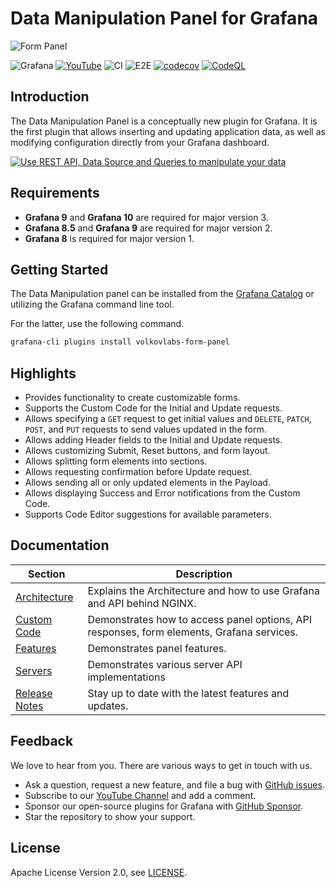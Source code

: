 # Data Manipulation Panel for Grafana

![Form Panel](https://raw.githubusercontent.com/volkovlabs/volkovlabs-form-panel/main/src/img/panel.png)

![Grafana](https://img.shields.io/badge/Grafana-10.2-orange)
[![YouTube](https://img.shields.io/badge/YouTube-Playlist-red)](https://www.youtube.com/playlist?list=PLPow72ygztmRXSNBxyw0sFnnvNRY_CsSA)
![CI](https://github.com/volkovlabs/volkovlabs-form-panel/workflows/CI/badge.svg)
![E2E](https://github.com/volkovlabs/volkovlabs-form-panel/workflows/E2E/badge.svg)
[![codecov](https://codecov.io/gh/VolkovLabs/volkovlabs-form-panel/branch/main/graph/badge.svg?token=0m6f0ktUar)](https://codecov.io/gh/VolkovLabs/volkovlabs-form-panel)
[![CodeQL](https://github.com/VolkovLabs/volkovlabs-form-panel/actions/workflows/codeql-analysis.yml/badge.svg)](https://github.com/VolkovLabs/volkovlabs-form-panel/actions/workflows/codeql-analysis.yml)

## Introduction

The Data Manipulation Panel is a conceptually new plugin for Grafana. It is the first plugin that allows inserting and updating application data, as well as modifying configuration directly from your Grafana dashboard.

[![Use REST API, Data Source and Queries to manipulate your data](https://raw.githubusercontent.com/volkovlabs/volkovlabs-form-panel/main/img/tutorial.png)](https://youtu.be/hVy9NfFiI5U)

## Requirements

- **Grafana 9** and **Grafana 10** are required for major version 3.
- **Grafana 8.5** and **Grafana 9** are required for major version 2.
- **Grafana 8** is required for major version 1.

## Getting Started

The Data Manipulation panel can be installed from the [Grafana Catalog](https://grafana.com/grafana/plugins/volkovlabs-form-panel/) or utilizing the Grafana command line tool.

For the latter, use the following command.

```bash
grafana-cli plugins install volkovlabs-form-panel
```

## Highlights

- Provides functionality to create customizable forms.
- Supports the Custom Code for the Initial and Update requests.
- Allows specifying a `GET` request to get initial values and `DELETE`, `PATCH`, `POST`, and `PUT` requests to send values updated in the form.
- Allows adding Header fields to the Initial and Update requests.
- Allows customizing Submit, Reset buttons, and form layout.
- Allows splitting form elements into sections.
- Allows requesting confirmation before Update request.
- Allows sending all or only updated elements in the Payload.
- Allows displaying Success and Error notifications from the Custom Code.
- Supports Code Editor suggestions for available parameters.

## Documentation

| Section                                                                           | Description                                                                               |
| --------------------------------------------------------------------------------- | ----------------------------------------------------------------------------------------- |
| [Architecture](https://volkovlabs.io/plugins/volkovlabs-form-panel/architecture/) | Explains the Architecture and how to use Grafana and API behind NGINX.                    |
| [Custom Code](https://volkovlabs.io/plugins/volkovlabs-form-panel/code/)          | Demonstrates how to access panel options, API responses, form elements, Grafana services. |
| [Features](https://volkovlabs.io/plugins/volkovlabs-form-panel/features/)         | Demonstrates panel features.                                                              |
| [Servers](https://volkovlabs.io/plugins/volkovlabs-form-panel/servers/)           | Demonstrates various server API implementations                                           |
| [Release Notes](https://volkovlabs.io/plugins/volkovlabs-form-panel/release/)     | Stay up to date with the latest features and updates.                                     |

## Feedback

We love to hear from you. There are various ways to get in touch with us.

- Ask a question, request a new feature, and file a bug with [GitHub issues](https://github.com/volkovlabs/volkovlabs-form-panel/issues/new/choose).
- Subscribe to our [YouTube Channel](https://www.youtube.com/@volkovlabs) and add a comment.
- Sponsor our open-source plugins for Grafana with [GitHub Sponsor](https://github.com/sponsors/VolkovLabs).
- Star the repository to show your support.

## License

Apache License Version 2.0, see [LICENSE](https://github.com/volkovlabs/volkovlabs-form-panel/blob/main/LICENSE).

